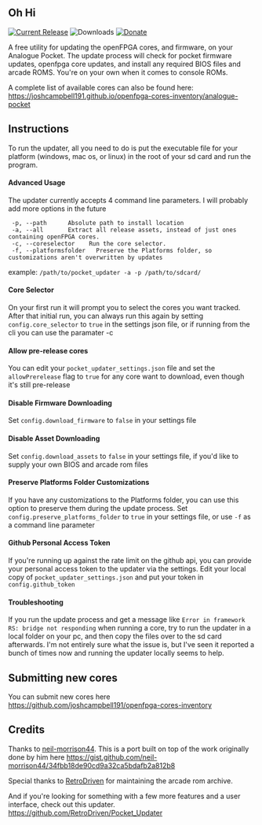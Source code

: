 ## Oh Hi ##
[![Current Release](https://img.shields.io/github/v/release/mattpannella/pocket-updater-utility?label=Current%20Release)](https://github.com/mattpannella/pocket-updater-utility/releases/latest) ![Downloads](https://img.shields.io/github/downloads/mattpannella/pocket-updater-utility/latest/total?label=Downloads)
[![Donate](https://img.shields.io/badge/Donate-PayPal-green.svg)](https://www.paypal.com/donate/?business=YEERX89E75HQ8&no_recurring=1&currency_code=USD)

A free utility for updating the openFPGA cores, and firmware, on your Analogue Pocket. 
The update process will check for pocket firmware updates, openfpga core updates, and install any required BIOS files and arcade ROMS. You're on your own when it comes to console ROMs. 


A complete list of available cores can also be found here: https://joshcampbell191.github.io/openfpga-cores-inventory/analogue-pocket


## Instructions ##
To run the updater, all you need to do is put the executable file for your platform (windows, mac os, or linux) in the root of your sd card and run the program.

#### Advanced Usage
The updater currently accepts 4 command line parameters. I will probably add more options in the future
```
 -p, --path      Absolute path to install location
 -a, --all       Extract all release assets, instead of just ones containing openFPGA cores.
 -c, --coreselector    Run the core selector.
 -f, --platformsfolder   Preserve the Platforms folder, so customizations aren't overwritten by updates
```
example:
`
/path/to/pocket_updater -a -p /path/to/sdcard/
`

#### Core Selector
On your first run it will prompt you to select the cores you want tracked. After that initial run, you can always run this again by setting `config.core_selector` to `true` in the settings json file, or if running from the cli you can use the paramater -c

#### Allow pre-release cores
You can edit your `pocket_updater_settings.json` file and set the `allowPrerelease` flag to `true` for any core want to download, even though it's still pre-release

#### Disable Firmware Downloading
Set `config.download_firmware` to `false` in your settings file

#### Disable Asset Downloading
Set `config.download_assets` to `false` in your settings file, if you'd like to supply your own BIOS and arcade rom files

#### Preserve Platforms Folder Customizations
If you have any customizations to the Platforms folder, you can use this option to preserve them during the update process.
Set `config.preserve_platforms_folder` to `true` in your settings file, or use `-f` as a command line parameter

#### Github Personal Access Token
If you're running up against the rate limit on the github api, you can provide your personal access token to the updater via the settings.
Edit your local copy of `pocket_updater_settings.json` and put your token in `config.github_token`

#### Troubleshooting
If you run the update process and get a message like `Error in framework RS: bridge not responding` when running a core, try to run the updater in a local folder on your pc, and then copy the files over to the sd card afterwards. I'm not entirely sure what the issue is, but I've seen it reported a bunch of times now and running the updater locally seems to help.

## Submitting new cores ##
You can submit new cores here https://github.com/joshcampbell191/openfpga-cores-inventory

## Credits ##

Thanks to [neil-morrison44](https://github.com/neil-morrison44). This is a port built on top of the work originally done by him here https://gist.github.com/neil-morrison44/34fbb18de90cd9a32ca5bdafb2a812b8

Special thanks to [RetroDriven](https://github.com/RetroDriven/) for maintaining the arcade rom archive.

And if you're looking for something with a few more features and a user interface, check out this updater. https://github.com/RetroDriven/Pocket_Updater
